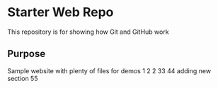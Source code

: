 # Starter Web Repo

This repository is for showing how Git and GitHub work

## Purpose

Sample website with plenty of files for demos
 1
 2
 2
 33
 44
 adding new section
 55
 
